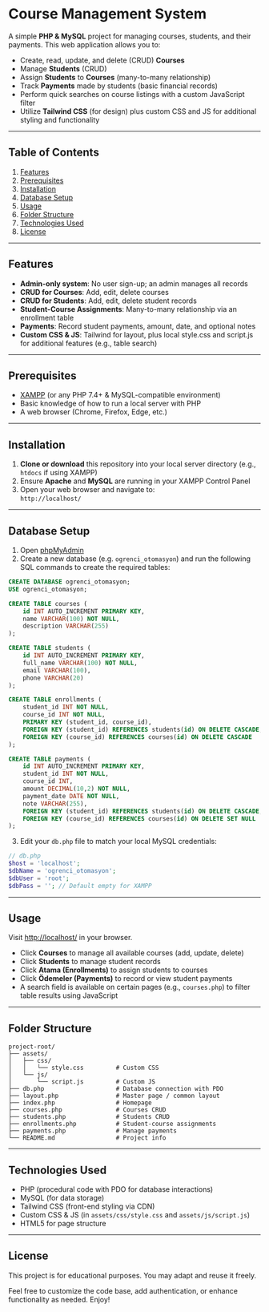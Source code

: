 # Course Management System

A simple **PHP & MySQL** project for managing courses, students, and their payments. This web application allows you to:

- Create, read, update, and delete (CRUD) **Courses**  
- Manage **Students** (CRUD)  
- Assign **Students** to **Courses** (many-to-many relationship)  
- Track **Payments** made by students (basic financial records)  
- Perform quick searches on course listings with a custom JavaScript filter  
- Utilize **Tailwind CSS** (for design) plus custom CSS and JS for additional styling and functionality

---

## Table of Contents
1. [Features](#features)  
2. [Prerequisites](#prerequisites)  
3. [Installation](#installation)  
4. [Database Setup](#database-setup)  
5. [Usage](#usage)  
6. [Folder Structure](#folder-structure)  
7. [Technologies Used](#technologies-used)  
8. [License](#license)

---

## Features
- **Admin-only system**: No user sign-up; an admin manages all records  
- **CRUD for Courses**: Add, edit, delete courses  
- **CRUD for Students**: Add, edit, delete student records  
- **Student-Course Assignments**: Many-to-many relationship via an enrollment table  
- **Payments**: Record student payments, amount, date, and optional notes  
- **Custom CSS & JS**: Tailwind for layout, plus local style.css and script.js for additional features (e.g., table search)

---

## Prerequisites
- [XAMPP](https://www.apachefriends.org/) (or any PHP 7.4+ & MySQL-compatible environment)  
- Basic knowledge of how to run a local server with PHP  
- A web browser (Chrome, Firefox, Edge, etc.)

---

## Installation
1. **Clone or download** this repository into your local server directory (e.g., `htdocs` if using XAMPP)
2. Ensure **Apache** and **MySQL** are running in your XAMPP Control Panel  
3. Open your web browser and navigate to:  
   `http://localhost/`

---

## Database Setup
1. Open [phpMyAdmin](http://localhost/phpmyadmin/)  
2. Create a new database (e.g. `ogrenci_otomasyon`) and run the following SQL commands to create the required tables:

```sql
CREATE DATABASE ogrenci_otomasyon;
USE ogrenci_otomasyon;

CREATE TABLE courses (
    id INT AUTO_INCREMENT PRIMARY KEY,
    name VARCHAR(100) NOT NULL,
    description VARCHAR(255)
);

CREATE TABLE students (
    id INT AUTO_INCREMENT PRIMARY KEY,
    full_name VARCHAR(100) NOT NULL,
    email VARCHAR(100),
    phone VARCHAR(20)
);

CREATE TABLE enrollments (
    student_id INT NOT NULL,
    course_id INT NOT NULL,
    PRIMARY KEY (student_id, course_id),
    FOREIGN KEY (student_id) REFERENCES students(id) ON DELETE CASCADE,
    FOREIGN KEY (course_id) REFERENCES courses(id) ON DELETE CASCADE
);

CREATE TABLE payments (
    id INT AUTO_INCREMENT PRIMARY KEY,
    student_id INT NOT NULL,
    course_id INT,
    amount DECIMAL(10,2) NOT NULL,
    payment_date DATE NOT NULL,
    note VARCHAR(255),
    FOREIGN KEY (student_id) REFERENCES students(id) ON DELETE CASCADE,
    FOREIGN KEY (course_id) REFERENCES courses(id) ON DELETE SET NULL
);
```

3. Edit your `db.php` file to match your local MySQL credentials:

```php
// db.php
$host = 'localhost';
$dbName = 'ogrenci_otomasyon';
$dbUser = 'root';
$dbPass = ''; // Default empty for XAMPP
```

---

## Usage
Visit [http://localhost/](http://localhost/) in your browser.

- Click **Courses** to manage all available courses (add, update, delete)  
- Click **Students** to manage student records  
- Click **Atama (Enrollments)** to assign students to courses  
- Click **Ödemeler (Payments)** to record or view student payments  
- A search field is available on certain pages (e.g., `courses.php`) to filter table results using JavaScript

---

## Folder Structure

```
project-root/
├── assets/
│   ├── css/
│   │   └── style.css         # Custom CSS
│   └── js/
│       └── script.js         # Custom JS
├── db.php                    # Database connection with PDO
├── layout.php                # Master page / common layout
├── index.php                 # Homepage
├── courses.php               # Courses CRUD
├── students.php              # Students CRUD
├── enrollments.php           # Student-course assignments
├── payments.php              # Manage payments
└── README.md                 # Project info
```

---

## Technologies Used
- PHP (procedural code with PDO for database interactions)  
- MySQL (for data storage)  
- Tailwind CSS (front-end styling via CDN)  
- Custom CSS & JS (in `assets/css/style.css` and `assets/js/script.js`)  
- HTML5 for page structure

---

## License
This project is for educational purposes. You may adapt and reuse it freely.

Feel free to customize the code base, add authentication, or enhance functionality as needed. Enjoy!
